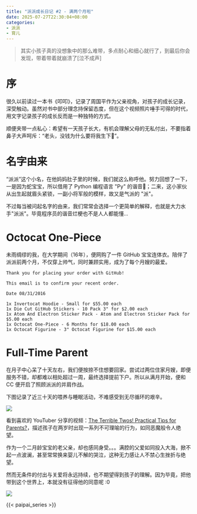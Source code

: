 ```yaml
---
title: "派派成长日记 #2 - 满两个月啦"
date: 2025-07-27T22:30:04+08:00
categories:
- 派派
- 育儿
---
```


> 其实小孩子真的没想象中的那么难带，多点耐心和细心就行了，到最后你会发现，带着带着就崩溃了[泣不成声]

# 序
很久以前读过一本书《叩叩》，记录了周国平作为父亲视角，对孩子的成长记录，深受触动。虽然对书中部分理念持保留态度，但在这个视频照片唾手可得的时代，用文字记录孩子的成长反而是一种独特的方式。

顺便夹带一点私心：希望有一天孩子长大，有机会理解父母的无私付出，不要指着鼻子大声呵斥：“老头，没钱为什么要将我生下🤑”。

# 名字由来
“派派”这个小名，在他妈妈肚子里的时候，我们就这么称呼他。努力回想了一下，一是因为蛇宝宝，所以借用了 Python 编程语言 "Py" 的谐音🐍；二来，这小家伙从出生起就眉头紧锁，一副小将军般的模样，故又是气派的 "派"。

不过每当被问起名字的由来，我们常常会选择一个更简单的解释，也就是大力水手"派派"。毕竟程序员的谐音烂梗也不是人人都能懂...

# Octocat One-Piece
未雨绸缪的我，在大学期间（16年），便网购了一件 GitHub 宝宝连体衣。陪伴了派派前两个月，不仅穿上帅气，同时兼顾实用，成为了每个月嫂的最爱。
```
Thank you for placing your order with GitHub!

This email is to confirm your recent order.

Date 08/31/2016

1x Invertocat Hoodie - Small for $55.00 each
1x Die Cut GitHub Stickers - 10 Pack 3" for $2.00 each
1x Atom And Electron Sticker Pack - Atom and Electron Sticker Pack for $5.00 each
1x Octocat One-Piece - 6 Months for $18.00 each
1x Octocat Figurine - 3" Octocat Figurine for $15.00 each
```

# Full-Time Parent
在月子中心呆了十天左右，我们便按捺不住想要回家。尝试过两位住家月嫂，即便服务不错，却都难以相处超过一周，最终选择提前下户。所以从满月开始，便和 CC 便开启了照顾派派的并肩作战。

下图记录了近三十天的喂养与睡眠活动，不难感受到无尽循环的艰辛。

![](/images/blog/global/17536298009812.jpg)

看到喜欢的 YouTuber 分享的视频：[The Terrible Twos! Practical Tips for Parents?](https://www.youtube.com/watch?v=y381d6uytb8)，描述孩子在两岁时出现一系列不可理喻的行为，如同恶魔般令人绝望。

作为一个二月龄宝宝的老父亲，却也感同身受。。。满腔的父爱如同投入大海，掀不起一点波澜，甚至常常换来婴儿不解的哭泣，这种无力感让人不禁心生挫折与绝望。

然而无条件的付出与关爱将永远持续，也不期望得到孩子的理解。因为毕竟，把他带到这个世界上，本就没有征得他的同意呢 :0

![](/images/blog/global/17584659151232.jpg)


{{< paipai_series >}}